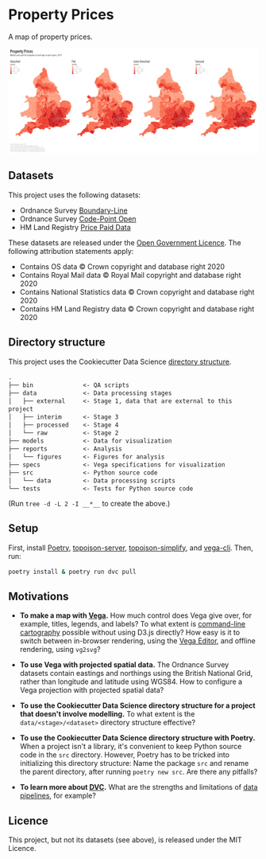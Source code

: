 # Property Prices

A map of property prices.

![Map](reports/figures/map.png)

## Datasets

This project uses the following datasets:

* Ordnance Survey [Boundary-Line][]
* Ordnance Survey [Code-Point Open][]
* HM Land Registry [Price Paid Data][]

These datasets are released under the [Open Government Licence][].
The following attribution statements apply:

* Contains OS data © Crown copyright and database right 2020
* Contains Royal Mail data © Royal Mail copyright and database right 2020
* Contains National Statistics data © Crown copyright and database right 2020
* Contains HM Land Registry data © Crown copyright and database right 2020

## Directory structure

This project uses the Cookiecutter Data Science [directory structure][1].

```
.
├── bin              <- QA scripts
├── data             <- Data processing stages
│   ├── external     <- Stage 1, data that are external to this project
│   ├── interim      <- Stage 3
│   ├── processed    <- Stage 4
│   └── raw          <- Stage 2
├── models           <- Data for visualization
├── reports          <- Analysis
│   └── figures      <- Figures for analysis
├── specs            <- Vega specifications for visualization
├── src              <- Python source code
│   └── data         <- Data processing scripts
└── tests            <- Tests for Python source code
```

(Run `tree -d -L 2 -I __*__` to create the above.)

## Setup

First, install [Poetry][], [topojson-server][], [topojson-simplify][], and [vega-cli][].
Then, run:

```sh
poetry install & poetry run dvc pull
```

## Motivations

* **To make a map with [Vega][].**
  How much control does Vega give over, for example, titles, legends, and labels?
  To what extent is [command-line cartography][] possible without using D3.js directly?
  How easy is it to switch between in-browser rendering, using the [Vega Editor][], and offline rendering, using `vg2svg`?

* **To use Vega with projected spatial data.**
  The Ordnance Survey datasets contain eastings and northings using the British National Grid, rather than longitude and latitude using WGS84.
  How to configure a Vega projection with projected spatial data?

* **To use the Cookiecutter Data Science directory structure for a project that doesn't involve modelling.**
  To what extent is the `data/<stage>/<dataset>` directory structure effective?

* **To use the Cookiecutter Data Science directory structure with Poetry.**
  When a project isn't a library, it's convenient to keep Python source code in the `src` directory.
  However, Poetry has to be tricked into initializing this directory structure:
  Name the package `src` and rename the parent directory, after running `poetry new src`.
  Are there any pitfalls?

* **To learn more about [DVC][].**
  What are the strengths and limitations of [data pipelines][], for example?

## Licence

This project, but not its datasets (see above), is released under the MIT Licence.

[1]: https://drivendata.github.io/cookiecutter-data-science/#directory-structure
[Boundary-Line]: https://www.ordnancesurvey.co.uk/business-government/products/boundaryline
[Code-Point Open]: https://www.ordnancesurvey.co.uk/business-government/products/code-point-open
[command-line cartography]: https://medium.com/@mbostock/command-line-cartography-part-1-897aa8f8ca2c
[data pipelines]: https://dvc.org/doc/start/data-pipelines
[DVC]: https://dvc.org/
[Open Government Licence]: http://www.nationalarchives.gov.uk/doc/open-government-licence/version/3/
[Poetry]: https://python-poetry.org/
[Price Paid Data]: https://www.gov.uk/government/collections/price-paid-data
[topojson-server]: https://www.npmjs.com/package/topojson-server
[topojson-simplify]: https://www.npmjs.com/package/topojson-simplify
[Vega Editor]: https://vega.github.io/editor/#/custom/vega
[vega-cli]: https://www.npmjs.com/package/vega-cli
[Vega]: https://vega.github.io/vega/

